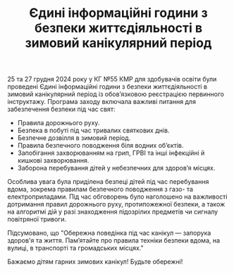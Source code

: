 ﻿---
title: Єдині інформаційні години з безпеки життєдіяльності в зимовий канікулярний період
---

25 та 27 грудня 2024 року у КГ №55 КМР для здобувачів освіти були проведені Єдині інформаційні години з безпеки життєдіяльності в зимовий канікулярний період із обов’язковою реєстрацією первинного інструктажу. Програма заходу включала важливі питання для забезпечення безпеки під час свят:

- Правила дорожнього руху.
- Безпека в побуті під час тривалих святкових днів.
- Безпечне дозвілля в зимовий період.
- Правила безпечного поводження біля водних об’єктів.
- Запобігання захворюванням на грип, ГРВІ та інші інфекційні й кишкові захворювання.
- Заборона перебування дітей у небезпечних для здоров’я місцях.

Особлива увага була приділена безпеці дітей під час перебування вдома, зокрема правилам безпечного поводження з газо- та електроприладами. Під час обговорень було наголошено на важливості дотримання правил дорожнього руху, протипожежної безпеки, а також на алгоритмі дій у разі знаходження підозрілих предметів чи сигналу повітряної тривоги.

Підсумовано, що "Обережна поведінка під час канікул — запорука здоров'я та життя. Пам’ятайте про правила техніки безпеки вдома, на вулиці, в транспорті та громадських місцях."

Бажаємо дітям гарних зимових канікул! Будьте обережні!

<slideshow />
